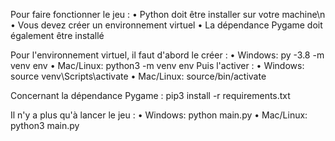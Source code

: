 Pour faire fonctionner le jeu :
    • Python doit être installer sur votre machine\n
    • Vous devez créer un environnement virtuel
    • La dépendance Pygame doit également être installé
    
Pour l'environnement virtuel, il faut d'abord le créer :
    • Windows: py -3.8 -m venv env
    • Mac/Linux: python3 -m venv env
Puis l'activer : 
    • Windows: source venv\Scripts\activate
    • Mac/Linux: source/bin/activate

Concernant la dépendance Pygame : pip3 install -r requirements.txt

Il n'y a plus qu'à lancer le jeu :
    • Windows: python main.py
    • Mac/Linux: python3 main.py
